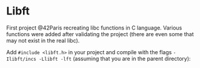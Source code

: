 # Libft
First project @42Paris recreating libc functions in C language.
Various functions were added after validating the project (there are even some that may not exist in the real libc).

Add `#include <libft.h>` in your project and compile with the flags `-Ilibft/incs -Llibft -lft` (assuming that you are in the parent directory):
